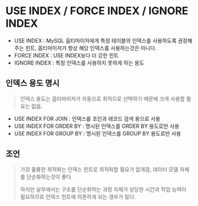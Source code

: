 # USE INDEX / FORCE INDEX / IGNORE INDEX

- USE INDEX : MySQL 옵티마이저에게 특정 테이블의 인덱스를 사용하도록 권장해주는 힌트, 옵티마이저가 항상 해당 인덱스를 사용하는것은 아니다.
- FORCE INDEX : USE INDEX보다 더 강한 힌트
- IGNORE INDEX : 특정 인덱스를 사용하지 못하게 하는 용도

## 인덱스 용도 명시

> 인덱스 용도는 옵티마이저가 자동으로 최적으로 선택하기 때문에 크게 사용할 필요는 없음.

- USE INDEX FOR JOIN : 인덱스를 조인과 레코드 검색 용으로 사용
- USE INDEX FOR ORDER BY : 명시된 인덱스를 ORDER BY 용도로만 사용
- USE INDEX FOR GROUP BY : 명시된 인덱스를 GROUP BY 용도로만 사용



## 조언

>가장 훌륭한 최적화는 인덱스 힌트로 최적화할 필요가 없게끔, 데이터 모델 자체를 단순화하는것이 좋다.
>
>하지만 실무에서는 구조를 단순화하는 과정 자체가 상당한 시간과 작업 능력이 필요하므로 인덱스 힌트에 의존하게 되는 경우가 많다.